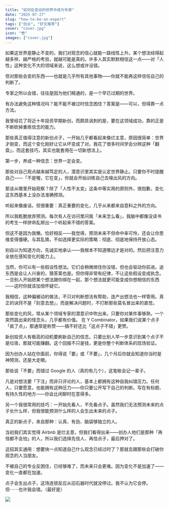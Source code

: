 ```yaml
---
title: "如何在变动的世界中成为专家"
date: "2025-07-27"
slug: "how-to-be-an-expert"
tags: ["创业", "好文推荐"]
cover: "cover.jpg"
icon: "😎"
images: ["cover.jpg"]
---
```

如果这世界是静止不变的，我们对观念的信心就能一路线性上升。某个想法经得起越多样、越严格的考验，就越可能是真的。许多人其实默默相信这一点——对「人性」这种变化不大的领域来说，这么想或许没错。



但对那些会变的东西——也就是几乎所有其他事物——你就不能再这样信任自己的判断了。



专家之所以会错，往往是因为他们精通的，是一个早已过期的世界。



有办法避免这种情况吗？能不能不被过时信念困住？答案是——可以，但得靠一点方法。



我曾经花了将近十年投资早期新创，而颇具讽刺的是，要在这领域成功，靠的正是不断砍掉重练信念的能力。



那些真正值得注意的新创点子，一开始几乎都看起来像烂主意，原因很简单：世界才刚变，而这个变化刚好让它从坏变成了对。我花了很多时间学会分辨这种「翻盘」，而这套技巧，其实也能套用在一切新想法上。



第一步，养成一种信念：世界一定会变。



那些对自己观点越来越笃定的人，潜意识里其实是认定世界静止。只要你不时提醒自己——「不是喔，它在变」，你就会开始训练自己去嗅出风的方向。



那该从哪里开始观察？除了「人性不太变」这条中等实用的原则外，很抱歉，变化这东西基本上没办法准确预测。



听起来像废话，但很重要：真正重要的变化，几乎从来都来自意料之外的方向。



所以我乾脆放弃预测。每次有人在访问里问我「未来怎么看」，我脑中都像没读书的考生一样拼命乱掰出一个听起来不错的答案。



但这不是因为我懒。恰好相反——我觉得，预测未来不但命中率可怜，还会让你思维变得僵硬。与其乱猜，不如选择更实际的策略：彻底、彻底地保持开放心态。



别自以为知道方向，先诚实地承认——我根本不知道哪边才是对的。然后把注意力全放在感知变化的能力上。



当然，你可以有一些假设性想法。它们会稍微绑住你没错，但也会驱动你前进。追东西是会让人兴奋的，猜答案也是。但你得非常有纪律，不让这些假设变成执念。
一旦别人开始把某个想法跟你绑在一起，那个想法就更可能变成你想相信的东西——这时你就该加倍怀疑它。



我相信，这种偏被动的做法，不只对判断想法有帮助，连产出想法也一样管用。真正的诀窍不是「刻意去想」，而是解决问题时，不打断那些莫名冒出来的直觉。



那些变化的风，常从某个领域专家的潜意识中吹出来。只要你对某件事够熟，一个突然跳出来的怪念头，几乎都有价值。
在 Y Combinator，如果我们说某个点子「疯了点」，那通常是称赞——搞不好还比「这点子不错」更赞。



新创投资人有极高的动机要刷新自己的信念。只要比别人早一步意识到某个点子不是垃圾，那就可能赚翻。这个回报不只是钱，更是你整个判断体系的现场验证。



因为创办人站在你面前，你得说「要」或「不要」，几个月后你就会知道你当时是神预测，还是大走眼。



那些说「不要」而错过 Google 的人（真的有几个），这笔帐会记一辈子。



凡是对想法要「下注」而非只评论的人，基本上都拥有这种自我纠错压力。任何人，只要愿意，也能拥有这种压力——你只要公开写下自己的判断。写在有标题、有持久性的地方——你会比闲聊时在意得多。



另一个我很常用的技巧：一开始先看人，不先看点子。虽然我们无法预测未来的点子长什么样，但我很能预测什么样的人会生出未来的点子。



真正的新点子，来自那种：认真、有劲、脑袋够独立的人。



当初我们其实觉得 Airbnb 是烂主意，但我们看得出来——创办人他们是那种「再怪都不会怕」的人，所以我们选择先信人、再信点子，最后押对了。



这招其实通用：想要快一点知道自己什么观念已经过时了？那就去跟那些会打破你观念的人当朋友。



不被自己的专业反困住，已经够难了，而未来只会更难。因为变化不是加速了——变化一直都在加速。



点子会生出点子，这场连锁反应从旧石器时代就没停过。我不认为它会停。
但⋯⋯也许我会错。（最好是）




![](https://prod-files-secure.s3.us-west-2.amazonaws.com/112d0858-5090-4d34-a606-b75eb8d65fd2/46476355-9cf3-4e99-9b7a-3531bc426380/1000202064.png?X-Amz-Algorithm=AWS4-HMAC-SHA256&X-Amz-Content-Sha256=UNSIGNED-PAYLOAD&X-Amz-Credential=ASIAZI2LB4662FR77CEC%2F20250810%2Fus-west-2%2Fs3%2Faws4_request&X-Amz-Date=20250810T041215Z&X-Amz-Expires=3600&X-Amz-Security-Token=IQoJb3JpZ2luX2VjEI%2F%2F%2F%2F%2F%2F%2F%2F%2F%2F%2FwEaCXVzLXdlc3QtMiJGMEQCIFqV1uzgrPkGVQXZ%2BxhaK29%2FRsdsuJgCv%2FAuS7T5ysaYAiBXKMvr0uUzrmsn2rvKEh40yni2ax3Ie9WWqy5dqJrqAyqIBAjI%2F%2F%2F%2F%2F%2F%2F%2F%2F%2F8BEAAaDDYzNzQyMzE4MzgwNSIM%2FGYmp8Ns61rNRniMKtwDb8%2B%2FLqtYlYeYE%2FjNYK7zOwaC1lTr75%2BLr0yjH0XcTmNnuOFCOURRh30BPkNyFJvq74EElj5SIUu9jG3sPUMkMYgeVOxAD6TJJUu1KB2YAnPPgdT%2F89goxEdX4C01RZiXmHj%2BCeBfrTiFmVFbxSrZiy6fjCSaZ5c4Y4wPdncVvTsGtGbcUpC2Pux0sM9DbWrmzg1zOdDBTrcIUn0NUShg%2B7SS5vauFJNDWbbeEtXp9buZwKjR49sAWYydmWnyqRiUrWX5t6KYpUyjqJxffYVZtOqU%2BFiJOA7pByDItcQ02bnvsMrUHYHrVLCi3TlCKZqysjHUFBIrTkcBXDYLuY7FCrvxt1d%2BtuVq790sEAmHP1Nl%2FWl5B1DVEPr54PnhHtGKUQtqyYZ5JpX5%2FH%2BxzwTG%2F1gaKiEmmWtkJ7oJgH12YwcFIFhtZUdHu2XFixySJbPDXIw9elvP9LF%2Bk0WXEWxBJkoeGQsk4pgMtt4emZ7bqxic4XM5R6k319OJiG%2Fa7ob7pXquEiXMzrQRcmAClqGFSCWhojEWjJCNDbgzdE8nKmR9aTc6YCxviz5H0QiD1nkr%2BFeoFEyGz45FGFmD8R1gWgeoy9XBfJiLWZjKRfpDgX1Coij7GjozA2fnxL4w05jfxAY6pgEHKsEVvpZiHBUxWiKQ%2BvF9gcxBH5sBqd2K6in18mjqsFnD%2BJZLLivpdqzHS7heH%2FJpGtaZZZW38H3VbscpqurWMkjdHGm4DXnujglPCgFw%2Fv7WItIIl2PJDINy9z7ItunpWr8A5Iaef5%2BWwyfN4JIbU9mwsjxzXGrFP6UkLKVz%2BGFqPvppHe%2B1KsWm9eR58QtmDLS409jZdQ5DFoTti8u3swURwUXW&X-Amz-Signature=a0e65fd1c2a3b6f37494a56f74ea4823dbe4cb0a3c73356ad1a19da80ca51c55&X-Amz-SignedHeaders=host&x-amz-checksum-mode=ENABLED&x-id=GetObject)


